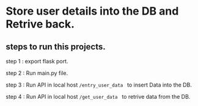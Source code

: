 # Store user details into the DB and Retrive back.

## steps to run this projects.

step 1 : export flask port.

step 2 : Run main.py file.

step 3 : Run API in local host ```/entry_user_data ``` to insert Data into the DB.

step 4 : Run API in local host ```/get_user_data ``` to retrive data from the DB.
